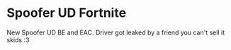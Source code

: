 # Spoofer UD Fortnite
New Spoofer UD BE and EAC. Driver got leaked by a friend you can't sell it skids :3


